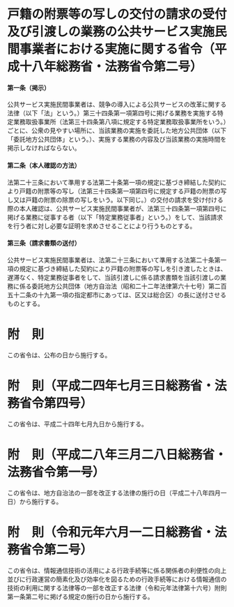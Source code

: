 # 戸籍の附票等の写しの交付の請求の受付及び引渡しの業務の公共サービス実施民間事業者における実施に関する省令（平成十八年総務省・法務省令第二号）
#### 第一条（掲示）
公共サービス実施民間事業者は、競争の導入による公共サービスの改革に関する法律（以下「法」という。）第三十四条第一項第四号に掲げる業務を実施する特定業務取扱事業所（法第三十四条第八項に規定する特定業務取扱事業所をいう。）ごとに、公衆の見やすい場所に、当該業務の実施を委託した地方公共団体（以下「委託地方公共団体」という。）、実施する業務の内容及び当該業務の実施時間を掲示しなければならない。
#### 第二条（本人確認の方法）
法第二十三条において準用する法第二十条第一項の規定に基づき締結した契約により戸籍の附票等の写し（法第三十四条第一項第四号に規定する戸籍の附票の写し又は戸籍の附票の除票の写しをいう。以下同じ。）の交付の請求を受け付ける際の本人確認は、公共サービス実施民間事業者が、法第三十四条第一項第四号に掲げる業務に従事する者（以下「特定業務従事者」という。）をして、当該請求を行う者に対し必要な証明を求めさせることにより行うものとする。
#### 第三条（請求書類の送付）
公共サービス実施民間事業者は、法第二十三条において準用する法第二十条第一項の規定に基づき締結した契約により戸籍の附票等の写しを引き渡したときは、遅滞なく、特定業務従事者をして、当該引渡しに係る請求書類を当該引渡しの業務に係る委託地方公共団体（地方自治法（昭和二十二年法律第六十七号）第二百五十二条の十九第一項の指定都市にあっては、区又は総合区）の長に送付させるものとする。
# 附　則
この省令は、公布の日から施行する。
# 附　則（平成二四年七月三日総務省・法務省令第四号）
この省令は、平成二十四年七月九日から施行する。
# 附　則（平成二八年三月二八日総務省・法務省令第一号）
この省令は、地方自治法の一部を改正する法律の施行の日（平成二十八年四月一日）から施行する。
# 附　則（令和元年六月一二日総務省・法務省令第二号）
この省令は、情報通信技術の活用による行政手続等に係る関係者の利便性の向上並びに行政運営の簡素化及び効率化を図るための行政手続等における情報通信の技術の利用に関する法律等の一部を改正する法律（令和元年法律第十六号）附則第一条第二号に掲げる規定の施行の日から施行する。
